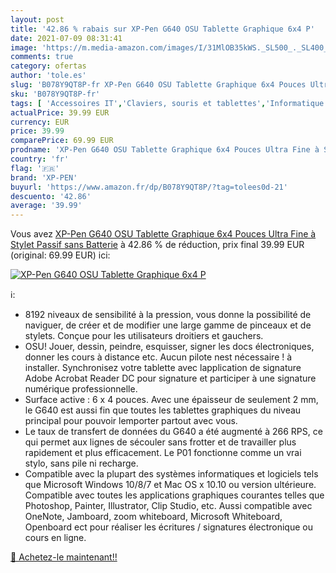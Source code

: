 ```yaml
---
layout: post
title: '42.86 % rabais sur XP-Pen G640 OSU Tablette Graphique 6x4 P'
date: 2021-07-09 08:31:41
image: 'https://m.media-amazon.com/images/I/31MlOB35kWS._SL500_._SL400_.jpg'
comments: true
category: ofertas
author: 'tole.es'
slug: 'B078Y9QT8P-fr XP-Pen G640 OSU Tablette Graphique 6x4 Pouces Ultra Fine à...'
sku: 'B078Y9QT8P-fr'
tags: [ 'Accessoires IT','Claviers, souris et tablettes','Informatique','Tablettes graphiques','xp-pen', ]
actualPrice: 39.99 EUR
currency: EUR
price: 39.99
comparePrice: 69.99 EUR
prodname: 'XP-Pen G640 OSU Tablette Graphique 6x4 Pouces Ultra Fine à Stylet Passif sans Batterie'
country: 'fr'
flag: '🇫🇷'
brand: 'XP-PEN'
buyurl: 'https://www.amazon.fr/dp/B078Y9QT8P/?tag=tolees0d-21'
descuento: '42.86'
average: '39.99'
---
```


Vous avez [XP-Pen G640 OSU Tablette Graphique 6x4 Pouces Ultra Fine à Stylet Passif sans Batterie](https://www.amazon.fr/dp/B078Y9QT8P/?tag=tolees0d-21)  à  42.86 % de réduction, prix final  39.99 EUR (original: 69.99 EUR) ici:

[![XP-Pen G640 OSU Tablette Graphique 6x4 P](https://m.media-amazon.com/images/I/31MlOB35kWS._SL500_._SL400_.jpg)](https://www.amazon.fr/dp/B078Y9QT8P/?tag=tolees0d-21)

ℹ️:

- 8192 niveaux de sensibilité à la pression, vous donne la possibilité de naviguer, de créer et de modifier une large gamme de pinceaux et de stylets. Conçue pour les utilisateurs droitiers et gauchers.
- OSU! Jouer, dessin, peindre, esquisser, signer les docs électroniques, donner les cours à distance etc. Aucun pilote nest nécessaire ! à installer. Synchronisez votre tablette avec lapplication de signature Adobe Acrobat Reader DC pour signature et participer à une signature numérique professionnelle.
- Surface active : 6 x 4 pouces. Avec une épaisseur de seulement 2 mm, le G640 est aussi fin que toutes les tablettes graphiques du niveau principal pour pouvoir lemporter partout avec vous.
- Le taux de transfert de données du G640 a été augmenté à 266 RPS, ce qui permet aux lignes de sécouler sans frotter et de travailler plus rapidement et plus efficacement. Le P01 fonctionne comme un vrai stylo, sans pile ni recharge.
- Compatible avec la plupart des systèmes informatiques et logiciels tels que Microsoft Windows 10/8/7 et Mac OS x 10.10 ou version ultérieure. Compatible avec toutes les applications graphiques courantes telles que Photoshop, Painter, Illustrator, Clip Studio, etc. Aussi compatible avec OneNote, Jamboard, zoom whiteboard, Microsoft Whiteboard, Openboard ect pour réaliser les écritures / signatures électronique ou cours en ligne.

[🛒 Achetez-le maintenant!!](https://www.amazon.fr/dp/B078Y9QT8P/?tag=tolees0d-21)
